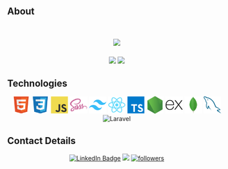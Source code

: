 ## About 

<h1 align="center">
 <a href="https://git.io/typing-svg">
  <img src="https://readme-typing-svg.herokuapp.com/?font=Arial&size=30&center=true&vCenter=true&width=500&height=40&duration=5000&lines=+Hello+there!+My+name+is+Tristan;+I+am+a+web+developer+:);&color=%237aa2f7;" />
 </a>
</h1>

<div align="center">
 <img src="https://github-readme-stats.vercel.app/api/top-langs/?username=THG20203&theme=tokyonight&show_icons=true&hide_border=true&layout=compact" height="170px" />
 <img src="http://github-profile-summary-cards.vercel.app/api/cards/profile-details?username=THG20203&theme=tokyonight" height="170px" />
</div>

## Technologies
<div align="center">
    <img src="https://raw.githubusercontent.com/devicons/devicon/master/icons/html5/html5-original.svg" alt="HTML5" width="40" height="40">
    <img src="https://raw.githubusercontent.com/devicons/devicon/master/icons/css3/css3-original.svg" alt="CSS3" width="40" height="40">
    <img src="https://raw.githubusercontent.com/devicons/devicon/master/icons/javascript/javascript-original.svg" alt="JavaScript" width="40" height="40">
    <img src="https://raw.githubusercontent.com/devicons/devicon/master/icons/sass/sass-original.svg" alt="SCSS" width="40" height="40">
    <img src="https://raw.githubusercontent.com/devicons/devicon/master/icons/tailwindcss/tailwindcss-original.svg" alt="Tailwind CSS" width="40" height="40">
    <img src="https://raw.githubusercontent.com/devicons/devicon/master/icons/react/react-original.svg" alt="React.js" width="40" height="40">
    <img src="https://raw.githubusercontent.com/devicons/devicon/master/icons/typescript/typescript-original.svg" alt="TypeScript" width="40" height="40">
    <img src="https://raw.githubusercontent.com/devicons/devicon/master/icons/nodejs/nodejs-original.svg" alt="Node.js" width="40" height="40">
    <img src="https://raw.githubusercontent.com/devicons/devicon/master/icons/express/express-original.svg" alt="Express.js" width="40" height="40">
     <img src="https://raw.githubusercontent.com/devicons/devicon/master/icons/mongodb/mongodb-original.svg" alt="MongoDB" width="40" height="40">
    <img src="https://raw.githubusercontent.com/devicons/devicon/master/icons/mysql/mysql-original.svg" alt="MySQL" width="40" height="40">
    <img src="https://raw.githubusercontent.com/laravel/art/master/logo-lockup/5%20SVG/2%20CMYK/1%20Full%20Color/laravel-logolockup-cmyk-red.svg" alt="Laravel" width="80" height="40">
</div>

<!-- ## My Projects -->

## Contact Details
<!-- <div align="center">
 <a href="https://github.com/THG20203/Racing-Project">
<img src="https://denvercoder1-github-readme-stats.vercel.app/api/pin/?username=THG20203&repo=Racing-Project&theme=tokyonight&hide_border=true&show_icons=false" />
 </a>
 
  <a href="https://github.com/THG20203/Ilderton-Road">
<img src="https://denvercoder1-github-readme-stats.vercel.app/api/pin/?username=THG20203&repo=Ilderton-Road&theme=tokyonight&hide_border=true&show_icons=false" />
 </a>
</div> -->

 <div align="center">
 <a href="https://www.linkedin.com/in/tristan-griffiths-4a0352294/"><img src="https://img.shields.io/badge/LinkedIn-blue?style=for-the-badge&logo=linkedin&logoColor=white" alt="LinkedIn Badge" height="25px" /></a> <a href="mailto:tristanhgriffiths8@yahoo.com"><img src="https://img.shields.io/badge/Email-tristanhgriffiths8@yahoo.com-critical?style=for-the-badge" height="25px"></a> <a href="https://github.com/THG20203"><img alt="followers" title="Follow me on Github" src="https://img.shields.io/github/followers/THG20203?color=236ad3&style=for-the-badge&logo=github&label=Follow" height="25px" /></a>
 </div>
 
</div>






